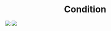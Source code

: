 <h1 align="center"> Condition </h1>
<img src="https://user-images.githubusercontent.com/25712677/57184432-8727ed00-6e5f-11e9-9005-84e0ed80fb7a.png" style="max-width:100%;">
<img src="https://user-images.githubusercontent.com/25712677/57184440-a32b8e80-6e5f-11e9-96dd-629d8e42b437.png" style="max-width:100%;">
